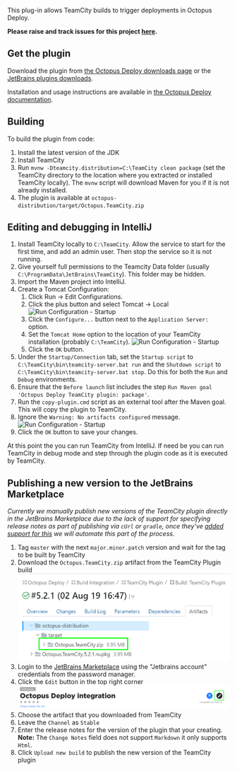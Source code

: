 This plug-in allows TeamCity builds to trigger deployments in Octopus Deploy. 

**Please raise and track issues for this project [here](https://github.com/OctopusDeploy/Issues/issues/).**

## Get the plugin

Download the plugin from [the Octopus Deploy downloads page](http://octopusdeploy.com/downloads) or the [JetBrains plugins downloads](<https://plugins.jetbrains.com/plugin/9038-octopus-deploy>).

Installation and usage instructions are available in [the Octopus Deploy documentation](http://octopusdeploy.com/documentation/integration/teamcity). 

## Building

To build the plugin from code:

 1. Install the latest version of the JDK
 2. Install TeamCity
 4. Run `mvnw -Dteamcity.distribution=C:\TeamCity clean package` (set the TeamCity
    directory to the location where you extracted or installed TeamCity locally). 
    The `mvnw` script will download Maven for you if it is not already installed.
 5. The plugin is available at `octopus-distribution/target/Octopus.TeamCity.zip`

## Editing and debugging in IntelliJ

1. Install TeamCity locally to `C:\TeamCity`. Allow the service to start for the first time, and add an 
   admin user. Then stop the service so it is not running.
2. Give yourself full permissions to the Teamcity Data folder (usually `C:\ProgramData\JetBrains\TeamCity`). 
   This folder may be hidden.
3. Import the Maven project into IntelliJ.
4. Create a Tomcat Configuration:
    1. Click Run -> Edit Configurations.
    2. Click the plus button and select Tomcat -> Local
       ![Run Configuration - Startup](https://raw.githubusercontent.com/OctopusDeploy/Octopus-TeamCity/master/TomcatLocal.PNG)
    3. Click the `Configure...` button next to the `Application Server:` option.
    4. Set the `Tomcat Home` option to the location of your TeamCity installation (probably `C:\TeamCity`).
        ![Run Configuration - Startup](https://raw.githubusercontent.com/OctopusDeploy/Octopus-TeamCity/master/TomcatServer.PNG)
    5. Click the `OK` button.
6. Under the `Startup/Connection` tab, set the `Startup script` to `C:\TeamCity\bin\teamcity-server.bat run` and 
   the `Shutdown script` to `C:\TeamCity\bin\teamcity-server.bat stop`. Do this for both the `Run` and `Debug` 
   environments.
5. Ensure that the `Before launch` list includes the step `Run Maven goal 'Octopus Deploy TeamCity plugin: package'`.
6. Run the `copy-plugin.cmd` script as an external tool after the Maven goal. This will copy the plugin to TeamCity.
6. Ignore the `Warning: No artifacts configured` message.
   ![Run Configuration - Startup](https://raw.githubusercontent.com/OctopusDeploy/Octopus-TeamCity/master/TomcatStartup.PNG)
7. Click the `OK` button to save your changes.

At this point the you can run TeamCity from IntelliJ. If need be you can run  TeamCity in debug mode and step 
through the plugin code as it is executed by TeamCity.

## Publishing a new version to the JetBrains Marketplace

_Currently we manually publish new versions of the TeamCity plugin directly in the JetBrains Marketplace due to the lack of support for specifying release notes as part of publishing via `cUrl` or `gradle`, once they've [added support for this](https://youtrack.jetbrains.com/issue/MP-2369) we will automate this part of the process._

1. Tag `master` with the next `major.minor.patch` version and wait for the tag to be built by TeamCity
2. Download the `Octopus.TeamCity.zip` artifact from the TeamCity Plugin build
    ![Download artifact from TeamCity](DownloadArtifact.png)
3. Login to the [JetBrains Marketplace](https://plugins.jetbrains.com/plugin/9038-octopus-deploy-integration) using the "Jetbrains account" credentials from the password manager.
4. Click the `Edit` button in the top right corner
    ![Edit plugin](EditPlugin.png)
5. Choose the artifact that you downloaded from TeamCity
6. Leave the `Channel` as `Stable`
7. Enter the release notes for the version of the plugin that your creating. **Note:** The `Change Notes` field does not support `Markdown` it only supports `Html`.
8. Click `Upload new build` to publish the new version of the TeamCity plugin
